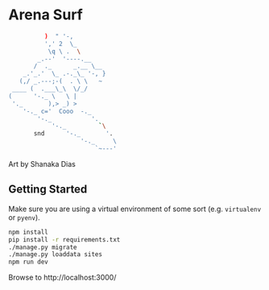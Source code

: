 # Arena Surf

```bash
          )  " '-,
          ',' 2  \_
           \q \ .  \
        _.--'  '----.__
       /  ._      _.__ \__
    _.'_.'  \_ .-._\_ '-, }
   (,/ _.---;-(  . \ \   ~
 ____ (  .___\_\  \/_/
(      '-._ \   \ |
 '._       ),> _) >
    '-._ c='  Cooo  -._
        '-._           '.
            '-._         `\
       snd      '-._       '.
                    '-._     \
                        `~---'
```

Art by Shanaka Dias


## Getting Started

Make sure you are using a virtual environment of some sort (e.g. `virtualenv` or
`pyenv`).

```bash
npm install
pip install -r requirements.txt
./manage.py migrate
./manage.py loaddata sites
npm run dev
```

Browse to http://localhost:3000/
